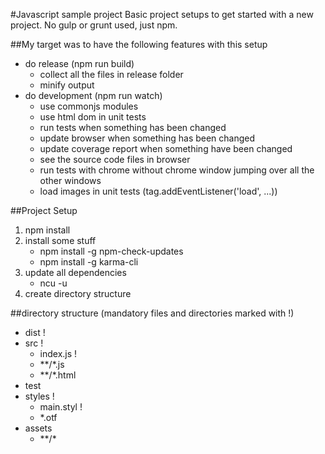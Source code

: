 #Javascript sample project
Basic project setups to get started with a new project. No gulp or grunt used, just npm.

##My target was to have the following features with this setup
- do release (npm run build)
    - collect all the files in release folder
    - minify output
- do development (npm run watch)
    - use commonjs modules
    - use html dom in unit tests
    - run tests when something has been changed
    - update browser when something has been changed
    - update coverage report when something have been changed
    - see the source code files in browser
    - run tests with chrome without chrome window jumping over all the other windows
    - load images in unit tests (tag.addEventListener('load', ...))

##Project Setup
1. npm install
2. install some stuff
    - npm install -g npm-check-updates
    - npm install -g karma-cli
3. update all dependencies
    - ncu -u
4. create directory structure

##directory structure (mandatory files and directories marked with !)
- dist              !
- src               !
    - index.js      !
    - \*\*/*.js
    - \*\*/*.html
- test
- styles            !
    - main.styl     !
    - *.otf
- assets
    - \*\*/*
